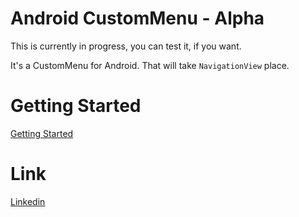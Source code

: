 # Android CustomMenu - Alpha

This is currently in progress, you can test it, if you want.

It's a CustomMenu for Android. That will take `NavigationView` place.

# Getting Started

[Getting Started](getting-started)

# Link

[Linkedin](https://fr.linkedin.com/in/raphaelteyssandier
)
